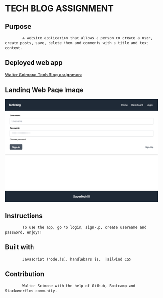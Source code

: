 <h1>       TECH BLOG ASSIGNMENT</h1>
          
##          Purpose
            A website application that allows a person to create a user, create posts, save, delete them and comments with a title and text content. 

<h2>          Deployed web app</h2>
            <a href="https://secret-hollows-42500.herokuapp.com">Walter Scimone Tech Blog assignment</a> 
            
<h2>          Landing Web Page Image</h2>
            <img src="/techblog.png" alt="web image screenshot" />
            
##          Instructions
            To use the app, go to login, sign-up, create username and password, enjoy!!
        

##          Built with
            Javascript (node.js), handlebars js,  Tailwind CSS
        
##          Contribution
            Walter Scimone with the help of Github, Bootcamp and Stackoverflow community.
